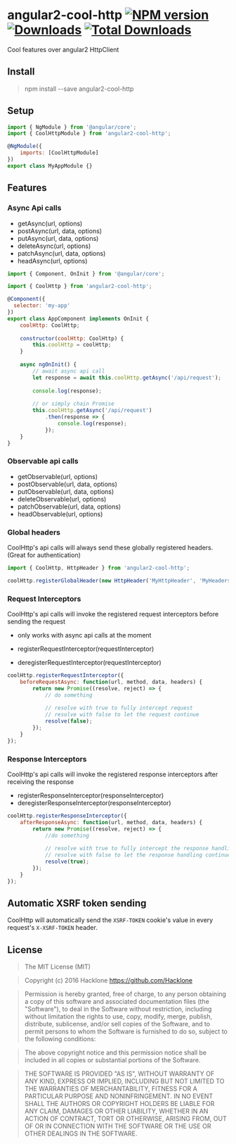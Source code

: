 [npm-url]: https://npmjs.org/package/angular2-cool-http
[npm-image]: https://img.shields.io/npm/v/angular2-cool-http.svg
[downloads-image]: https://img.shields.io/npm/dm/angular2-cool-http.svg
[total-downloads-image]: https://img.shields.io/npm/dt/angular2-cool-http.svg

# angular2-cool-http [![NPM version][npm-image]][npm-url] [![Downloads][downloads-image]][npm-url]  [![Total Downloads][total-downloads-image]][npm-url]
Cool features over angular2 HttpClient

## Install 
> npm install --save angular2-cool-http

## Setup
```javascript
import { NgModule } from '@angular/core';
import { CoolHttpModule } from 'angular2-cool-http';

@NgModule({
    imports: [CoolHttpModule]
})
export class MyAppModule {}
```

## Features
### Async Api calls
- getAsync(url, options)
- postAsync(url, data, options)
- putAsync(url, data, options)
- deleteAsync(url, options)
- patchAsync(url, data, options)
- headAsync(url, options)

```javascript
import { Component, OnInit } from '@angular/core';

import { CoolHttp } from 'angular2-cool-http';

@Component({
  selector: 'my-app'
})
export class AppComponent implements OnInit { 
    coolHttp: CoolHttp;
    
    constructor(coolHttp: CoolHttp) {
        this.coolHttp = coolHttp;   
    }
    
    async ngOnInit() {
        // await async api call
        let response = await this.coolHttp.getAsync('/api/request');
        
        console.log(response);
        
        // or simply chain Promise
        this.coolHttp.getAsync('/api/request')
            .then(response => {
                console.log(response);
            });
    }
}
```

### Observable api calls
- getObservable(url, options)
- postObservable(url, data, options)
- putObservable(url, data, options)
- deleteObservable(url, options)
- patchObservable(url, data, options)
- headObservable(url, options)

### Global headers
CoolHttp's api calls will always send these globally registered headers. (Great for authentication)

```javascript
import { CoolHttp, HttpHeader } from 'angular2-cool-http';

coolHttp.registerGlobalHeader(new HttpHeader('MyHttpHeader', 'MyHeadersValue'));
```

### Request Interceptors
CoolHttp's api calls will invoke the registered request interceptors before sending the request
- only works with async api calls at the moment

- registerRequestInterceptor(requestInterceptor)
- deregisterRequestInterceptor(requestInterceptor)

```javascript
coolHttp.registerRequestInterceptor({
    beforeRequestAsync: function(url, method, data, headers) {
        return new Promise((resolve, reject) => {
            // do something 
            
            // resolve with true to fully intercept request
            // resolve with false to let the request continue
            resolve(false);
        });
    }
});
```

### Response Interceptors
CoolHttp's api calls will invoke the registered response interceptors after receiving the response

- registerResponseInterceptor(responseInterceptor)
- deregisterResponseInterceptor(responseInterceptor)

```javascript
coolHttp.registerResponseInterceptor({
    afterResponseAsync: function(url, method, data, headers) {
        return new Promise((resolve, reject) => {
            //do something 
            
            // resolve with true to fully intercept the response handling
            // resolve with false to let the response handling continue
            resolve(true);
        });
    }
});
```

## Automatic XSRF token sending
CoolHttp will automatically send the ```XSRF-TOKEN``` cookie's value in every request's ```X-XSRF-TOKEN``` header.

## License
> The MIT License (MIT)

> Copyright (c) 2016 Hacklone
> https://github.com/Hacklone

> Permission is hereby granted, free of charge, to any person obtaining a copy
> of this software and associated documentation files (the "Software"), to deal
> in the Software without restriction, including without limitation the rights
> to use, copy, modify, merge, publish, distribute, sublicense, and/or sell
> copies of the Software, and to permit persons to whom the Software is
> furnished to do so, subject to the following conditions:

> The above copyright notice and this permission notice shall be included in all
> copies or substantial portions of the Software.

> THE SOFTWARE IS PROVIDED "AS IS", WITHOUT WARRANTY OF ANY KIND, EXPRESS OR
> IMPLIED, INCLUDING BUT NOT LIMITED TO THE WARRANTIES OF MERCHANTABILITY,
> FITNESS FOR A PARTICULAR PURPOSE AND NONINFRINGEMENT. IN NO EVENT SHALL THE
> AUTHORS OR COPYRIGHT HOLDERS BE LIABLE FOR ANY CLAIM, DAMAGES OR OTHER
> LIABILITY, WHETHER IN AN ACTION OF CONTRACT, TORT OR OTHERWISE, ARISING FROM,
> OUT OF OR IN CONNECTION WITH THE SOFTWARE OR THE USE OR OTHER DEALINGS IN THE
> SOFTWARE.
